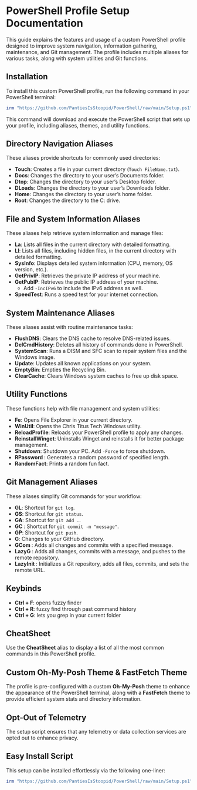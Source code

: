 # PowerShell Profile Setup Documentation

This guide explains the features and usage of a custom PowerShell profile designed to improve system navigation, information gathering, maintenance, and Git management. The profile includes multiple aliases for various tasks, along with system utilities and Git functions.

## Installation

To install this custom PowerShell profile, run the following command in your PowerShell terminal:

```powershell
irm "https://github.com/PantiesIsStoopid/PowerShell/raw/main/Setup.ps1" | iex
```

This command will download and execute the PowerShell script that sets up your profile, including aliases, themes, and utility functions.

## Directory Navigation Aliases

These aliases provide shortcuts for commonly used directories:

- **Touch**: Creates a file in your current directory (`Touch FileName.txt`).
- **Docs**: Changes the directory to your user’s Documents folder.
- **Dtop**: Changes the directory to your user’s Desktop folder.
- **DLoads**: Changes the directory to your user’s Downloads folder.
- **Home**: Changes the directory to your user’s home folder.
- **Root**: Changes the directory to the C: drive.

## File and System Information Aliases

These aliases help retrieve system information and manage files:

- **La**: Lists all files in the current directory with detailed formatting.
- **Ll**: Lists all files, including hidden files, in the current directory with detailed formatting.
- **SysInfo**: Displays detailed system information (CPU, memory, OS version, etc.).
- **GetPrivIP**: Retrieves the private IP address of your machine.
- **GetPubIP**: Retrieves the public IP address of your machine.
  - Add `-IncIPv6` to include the IPv6 address as well.
- **SpeedTest**: Runs a speed test for your internet connection.

## System Maintenance Aliases

These aliases assist with routine maintenance tasks:

- **FlushDNS**: Clears the DNS cache to resolve DNS-related issues.
- **DelCmdHistory**: Deletes all history of commands done in PowerShell.
- **SystemScan**: Runs a DISM and SFC scan to repair system files and the Windows image.
- **Update**: Updates all known applications on your system.
- **EmptyBin**: Empties the Recycling Bin.
- **ClearCache**: Clears Windows system caches to free up disk space.

## Utility Functions

These functions help with file management and system utilities:

- **Fe**: Opens File Explorer in your current directory.
- **WinUtil**: Opens the Chris Titus Tech Windows utility.
- **ReloadProfile**: Reloads your PowerShell profile to apply any changes.
- **ReinstallWinget**: Uninstalls Winget and reinstalls it for better package management.
- **Shutdown**: Shutdown your PC. Add `-Force` to force shutdown.
- **RPassword <Length>**: Generates a random password of specified length.
- **RandomFact**: Prints a random fun fact.

## Git Management Aliases

These aliases simplify Git commands for your workflow:

- **GL**: Shortcut for `git log`.
- **GS**: Shortcut for `git status`.
- **GA**: Shortcut for `git add .`.
- **GC <message>**: Shortcut for `git commit -m "message"`.
- **GP**: Shortcut for `git push`.
- **G**: Changes to your GitHub directory.
- **GCom <message>**: Adds all changes and commits with a specified message.
- **LazyG <message>**: Adds all changes, commits with a message, and pushes to the remote repository.
- **LazyInit <URL>**: Initializes a Git repository, adds all files, commits, and sets the remote URL.

## Keybinds

- **Ctrl + F**: opens fuzzy finder
- **Ctrl + R**: fuzzy find through past command history
- **Ctrl + G**: lets you grep in your current folder

## CheatSheet

Use the **CheatSheet** alias to display a list of all the most common commands in this PowerShell profile.

## Custom Oh-My-Posh Theme & FastFetch Theme

The profile is pre-configured with a custom **Oh-My-Posh** theme to enhance the appearance of the PowerShell terminal, along with a **FastFetch** theme to provide efficient system stats and directory information.

## Opt-Out of Telemetry

The setup script ensures that any telemetry or data collection services are opted out to enhance privacy.

## Easy Install Script

This setup can be installed effortlessly via the following one-liner:

```powershell
irm "https://github.com/PantiesIsStoopid/PowerShell/raw/main/Setup.ps1" | iex
```

